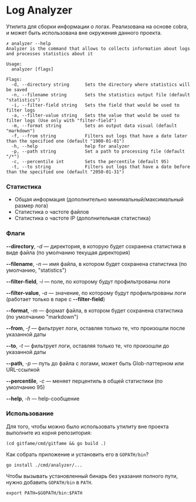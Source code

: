 # Log Analyzer
Утилита для сборки информации о логах. Реализована на основе cobra, и может быть использована вне окружения
данного проекта.

```
✗ analyzer --help
Analyzer is the command that allows to collects information about logs and processes statistics about it

Usage:
  analyzer [flags]

Flags:
  -d, --directory string      Sets the directory where statistics will be saved
  -n, --filename string       Sets the statistics output file (default "statistics")
  -i, --filter-field string   Sets the field that would be used to filter logs
  -a, --filter-value string   Sets the value that would be used to filter logs (Use only with "filter-field")
  -m, --format string         Sets an output data visual (default "markdown")
  -f, --from string           Filters out logs that have a date later than the specified one (default "1900-01-01")
  -h, --help                  help for analyzer
  -p, --path string           Set a path to processing file (default "/*")
  -c, --percentile int        Sets the percentile (default 95)
  -t, --to string             Filters out logs that have a date before than the specified one (default "2050-01-31")
```

### Статистика

* Общая информация (дополнительно минимальный/максимальный размер лога)
* Статистика о частоте файлов 
* Статистика о частоте IP (дополнительная статистика)

### Флаги

**--directory**, *-d* — директория, в которую будет сохранена статистика в виде файла (по умолчанию текущая директория)

**--filename**, *-n* — имя файла, в котором будет сохранена статистика (по умолчанию, "statistics")

**--filter-field**, *-i* — поле, по которому будут профильтрованы логи 

**--filter-value**, *-a* — значение, по которому будут профильтрованы логи (работает только в паре с **--filter-field**)

**--format**, *-m* — формат файла, в котором будет сохранена статистика (по умолчанию "markdown")

**--from**, *-f* — фильтрует логи, оставляя только те, что произошли после указанной даты

**--to**, *-t* — фильтрует логи, оставляя только те, что произошли до указанной даты

**--path**, *-p* — путь до файла с логами, может быть Glob-паттерном или URL-ссылкой

**--percentile**, *-c* — меняет перцентиль в общей статистики (по умолчанию 95)

**--help**, *-h* — help-сообщение

### Использование 

Для того, чтобы можно было использовать утилиту вне проекта выполните из корня репозитория:

```
(cd gitfame/cmd/gitfame && go build .)
```

Как собрать приложение и установить его в `GOPATH/bin`?
```
go install ./cmd/analyzer/...
```

Чтобы вызывать установленный бинарь без указания полного пути, нужно добавить `GOPATH/bin` в `PATH`.
```
export PATH=$GOPATH/bin:$PATH
```



